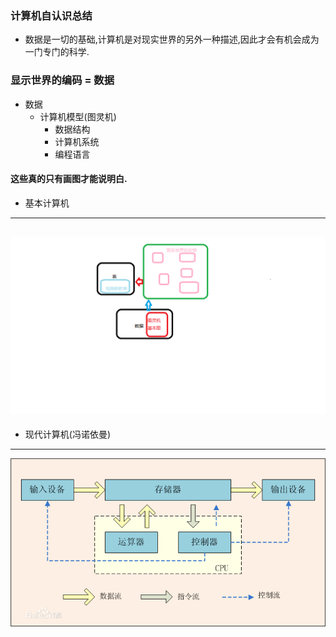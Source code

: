 ### 计算机自认识总结

* 数据是一切的基础,计算机是对现实世界的另外一种描述,因此才会有机会成为一门专门的科学.

### 显示世界的编码 = 数据

* 数据
  * 计算机模型(图灵机)
    * 数据结构
    * 计算机系统
    * 编程语言
    
#### 这些真的只有画图才能说明白.

* 基本计算机
---
![计算机理解](computer-myknow.png)
---
* 现代计算机(冯诺依曼)
---
![计算机基础](computer-base.jpg)

